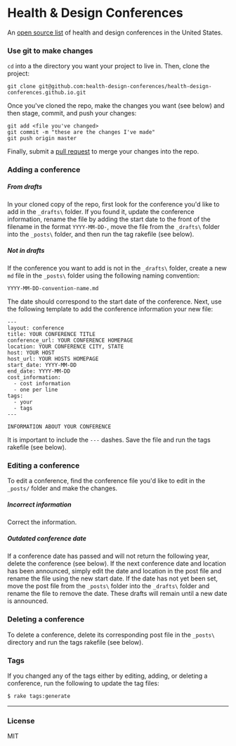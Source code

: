 # Health & Design Conferences

An [open source list] of health and design conferences in the United States.

### Use git to make changes

`cd` into a the directory you want your project to live in. Then, clone the project:

```
git clone git@github.com:health-design-conferences/health-design-conferences.github.io.git
```

Once you've cloned the repo, make the changes you want (see below) and then stage, commit, and push your changes:

```
git add <file you've changed>
git commit -m "these are the changes I've made"
git push origin master
```

Finally, submit a [pull request] to merge your changes into the repo.

### Adding a conference

##### From drafts

In your cloned copy of the repo, first look for the conference you'd like to add in the `_drafts\` folder. If you found it, update the conference information, rename the file by adding the start date to the front of the filename in the format `YYYY-MM-DD-`, move the file from the `_drafts\` folder into the `_posts\` folder, and then run the tag rakefile (see below).

##### Not in drafts

If the conference you want to add is not in the `_drafts\` folder, create a new `md` file in the `_posts\` folder using the following naming convention:

```
YYYY-MM-DD-convention-name.md
```

The date should correspond to the start date of the conference. Next, use the following template to add the conference information your new file:

```
---
layout: conference
title: YOUR CONFERENCE TITLE
conference_url: YOUR CONFERENCE HOMEPAGE
location: YOUR CONFERENCE CITY, STATE
host: YOUR HOST
host_url: YOUR HOSTS HOMEPAGE
start_date: YYYY-MM-DD
end_date: YYYY-MM-DD
cost_information:
  - cost information
  - one per line
tags:
  - your
  - tags
---

INFORMATION ABOUT YOUR CONFERENCE
```

It is important to include the `---` dashes. Save the file and run the tags rakefile (see below).

### Editing a conference

To edit a conference, find the conference file you'd like to edit in the `_posts/` folder and make the changes.

##### Incorrect information

Correct the information.

##### Outdated conference date

If a conference date has passed and will not return the following year, delete the conference (see below). If the next conference date and location has been announced, simply edit the date and location in the post file and rename the file using the new start date. If the date has not yet been set, move the post file from the `_posts\` folder into the `_drafts\` folder and rename the file to remove the date. These drafts will remain until a new date is announced.

### Deleting a conference

To delete a conference, delete its corresponding post file in the `_posts\` directory and run the tags rakefile (see below).

### Tags

If you changed any of the tags either by editing, adding, or deleting a conference,
run the following to update the tag files:

```sh
$ rake tags:generate
```

----
### License

MIT

[pull request]:https://github.com/health-design-conferences/health-design-conferences.github.io/pulls
[open source list]:http://health-design-conferences.github.io/
